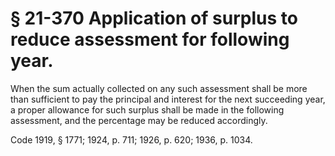# § 21-370 Application of surplus to reduce assessment for following year.

<p>When the sum actually collected on any such assessment shall be more than sufficient to pay the principal and interest for the next succeeding year, a proper allowance for such surplus shall be made in the following assessment, and the percentage may be reduced accordingly.</p><p>Code 1919, § 1771; 1924, p. 711; 1926, p. 620; 1936, p. 1034.</p>